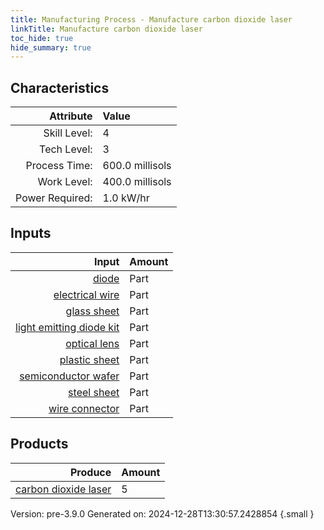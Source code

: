```yaml
---
title: Manufacturing Process - Manufacture carbon dioxide laser
linkTitle: Manufacture carbon dioxide laser
toc_hide: true
hide_summary: true
---
```



## Characteristics

| Attribute      | Value |
|--------:|:------|
|Skill Level:|4|
|Tech Level:|3|
|Process Time:|600.0 millisols|
|Work Level:|400.0 millisols|
|Power Required:|1.0 kW/hr|

## Inputs

| Input      | Amount |
|--------:|:------|
|[diode](/docs/definitions/part/diode)|Part|15|
|[electrical wire](/docs/definitions/part/electrical-wire)|Part|1|
|[glass sheet](/docs/definitions/part/glass-sheet)|Part|1|
|[light emitting diode kit](/docs/definitions/part/light-emitting-diode-kit)|Part|5|
|[optical lens](/docs/definitions/part/optical-lens)|Part|10|
|[plastic sheet](/docs/definitions/part/plastic-sheet)|Part|1|
|[semiconductor wafer](/docs/definitions/part/semiconductor-wafer)|Part|1|
|[steel sheet](/docs/definitions/part/steel-sheet)|Part|1|
|[wire connector](/docs/definitions/part/wire-connector)|Part|1|

## Products


| Produce      | Amount |
|--------:|:------|
|[carbon dioxide laser](/docs/definitions/part/carbon-dioxide-laser)|5|


Version: pre-3.9.0 Generated on: 2024-12-28T13:30:57.2428854
{.small }

